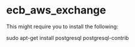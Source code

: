 # ecb_aws_exchange
This might require you to install the following:

sudo apt-get install postgresql postgresql-contrib
